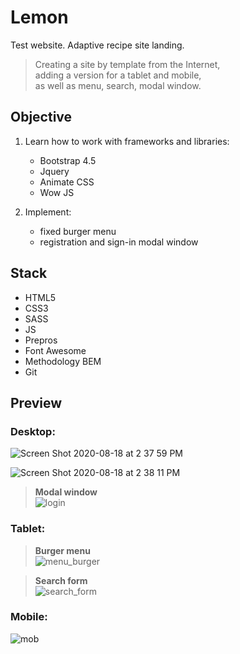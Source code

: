 # Lemon


Test website. 
   Adaptive recipe site landing.  
   > Сreating a site by template from the Internet,  
   > adding a version for a tablet and mobile,  
   > as well as menu, search, modal window.

## Objective 

1. Learn how to work with frameworks and libraries:
   - Bootstrap 4.5
   - Jquery
   - Animate CSS
   - Wow JS
   
   
2. Implement:  
      - fixed burger menu
      - registration and sign-in modal window






## Stack 

- HTML5
- CSS3
- SASS
- JS
- Prepros
- Font Awesome
- Methodology BEM
- Git


## Preview


### **Desktop**: 




![Screen Shot 2020-08-18 at 2 37 59 PM](https://user-images.githubusercontent.com/55539864/90510292-62927a00-e163-11ea-868c-bac8c25f90ba.png)

![Screen Shot 2020-08-18 at 2 38 11 PM](https://user-images.githubusercontent.com/55539864/90510299-645c3d80-e163-11ea-8d18-32413c22201e.png)

   >**Modal window**  
![login](https://user-images.githubusercontent.com/55539864/90507829-38d75400-e15f-11ea-82ab-5a48a0879a44.gif)  




### **Tablet**: 
 >**Burger menu**  
![menu_burger](https://user-images.githubusercontent.com/55539864/90510745-2a3f6b80-e164-11ea-8ed9-4147fe33a846.gif)  

  >**Search form**  
![search_form](https://user-images.githubusercontent.com/55539864/90510748-2ad80200-e164-11ea-8006-553e8a573f9c.gif)  


### **Mobile**: 
![mob](https://user-images.githubusercontent.com/55539864/90513728-c3708100-e168-11ea-880f-4f1015912d4d.gif)
